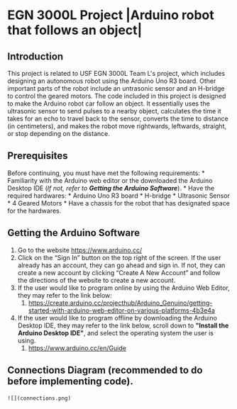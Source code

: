 # EGN 3000L Project  |Arduino robot that follows an object|
## Introduction
  This project is related to USF EGN 3000L Team L's project, which includes designing an autonomous robot using the Arduino Uno R3 board. Other important parts of the robot include an untrasonic sensor and an H-bridge to control the geared motors. The code included in this project is designed to make the Arduino robot car follow an object. It essentially uses the ultrasonic sensor to send pulses to a nearby object, calculates the time it takes for an echo to travel back to the sensor, converts the time to distance (in centimeters), and makes the robot move rightwards, leftwards, straight, or stop depending on the distance.
  
## Prerequisites
   Before continuing, you must have met the following requirements:
    * Familiarity with the Arduino web editor or the downloaded the Arduino Desktop IDE (*If not, refer to __Getting the Arduino Software__*).
    * Have the required hardwares: 
      * Arduino Uno R3 board
      * H-bridge
      * Ultrasonic Sensor
      * 4 Geared Motors
     * Have a chassis for the robot that has designated space for the hardwares.
     
## Getting the Arduino Software
  1. Go to the website https://www.arduino.cc/
  2. Click on the “Sign In” button on the top right of the screen. If the user already has an account, they can go ahead and sign in. If not, they can create a new account by clicking “Create A New Account” and follow the directions of the website to create a new account.
  3. If the user would like to program online by using the Arduino Web Editor, they may refer to the link below:
      1. https://create.arduino.cc/projecthub/Arduino_Genuino/getting-started-with-arduino-web-editor-on-various-platforms-4b3e4a
  4. If the user would like to program offline by downloading the Arduino Desktop IDE, they may refer to the link below, scroll down to __"Install the Arduino Desktop IDE"__, and select the operating system the user is using.
      1. https://www.arduino.cc/en/Guide
    
 ## Connections Diagram (recommended to do before implementing code).
    ![](connections.png)
